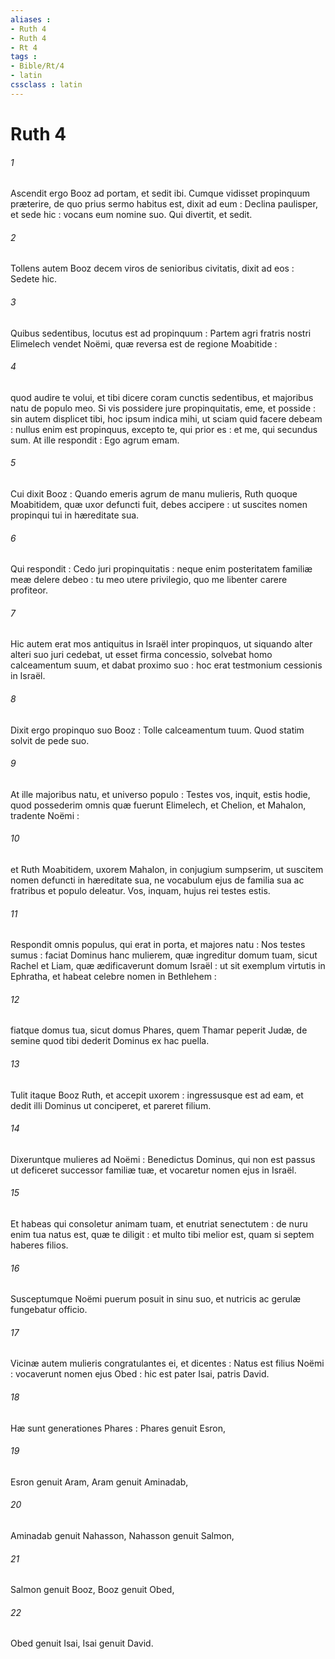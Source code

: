 ```yaml
---
aliases : 
- Ruth 4
- Ruth 4
- Rt 4
tags : 
- Bible/Rt/4
- latin
cssclass : latin
---
```


# Ruth 4

###### 1
Ascendit ergo Booz ad portam, et sedit ibi. Cumque vidisset propinquum præterire, de quo prius sermo habitus est, dixit ad eum : Declina paulisper, et sede hic : vocans eum nomine suo. Qui divertit, et sedit.
###### 2
Tollens autem Booz decem viros de senioribus civitatis, dixit ad eos : Sedete hic.
###### 3
Quibus sedentibus, locutus est ad propinquum : Partem agri fratris nostri Elimelech vendet Noëmi, quæ reversa est de regione Moabitide :
###### 4
quod audire te volui, et tibi dicere coram cunctis sedentibus, et majoribus natu de populo meo. Si vis possidere jure propinquitatis, eme, et posside : sin autem displicet tibi, hoc ipsum indica mihi, ut sciam quid facere debeam : nullus enim est propinquus, excepto te, qui prior es : et me, qui secundus sum. At ille respondit : Ego agrum emam.
###### 5
Cui dixit Booz : Quando emeris agrum de manu mulieris, Ruth quoque Moabitidem, quæ uxor defuncti fuit, debes accipere : ut suscites nomen propinqui tui in hæreditate sua.
###### 6
Qui respondit : Cedo juri propinquitatis : neque enim posteritatem familiæ meæ delere debeo : tu meo utere privilegio, quo me libenter carere profiteor.
###### 7
Hic autem erat mos antiquitus in Israël inter propinquos, ut siquando alter alteri suo juri cedebat, ut esset firma concessio, solvebat homo calceamentum suum, et dabat proximo suo : hoc erat testmonium cessionis in Israël.
###### 8
Dixit ergo propinquo suo Booz : Tolle calceamentum tuum. Quod statim solvit de pede suo.
###### 9
At ille majoribus natu, et universo populo : Testes vos, inquit, estis hodie, quod possederim omnis quæ fuerunt Elimelech, et Chelion, et Mahalon, tradente Noëmi :
###### 10
et Ruth Moabitidem, uxorem Mahalon, in conjugium sumpserim, ut suscitem nomen defuncti in hæreditate sua, ne vocabulum ejus de familia sua ac fratribus et populo deleatur. Vos, inquam, hujus rei testes estis.
###### 11
Respondit omnis populus, qui erat in porta, et majores natu : Nos testes sumus : faciat Dominus hanc mulierem, quæ ingreditur domum tuam, sicut Rachel et Liam, quæ ædificaverunt domum Israël : ut sit exemplum virtutis in Ephratha, et habeat celebre nomen in Bethlehem :
###### 12
fiatque domus tua, sicut domus Phares, quem Thamar peperit Judæ, de semine quod tibi dederit Dominus ex hac puella.
###### 13
Tulit itaque Booz Ruth, et accepit uxorem : ingressusque est ad eam, et dedit illi Dominus ut conciperet, et pareret filium.
###### 14
Dixeruntque mulieres ad Noëmi : Benedictus Dominus, qui non est passus ut deficeret successor familiæ tuæ, et vocaretur nomen ejus in Israël.
###### 15
Et habeas qui consoletur animam tuam, et enutriat senectutem : de nuru enim tua natus est, quæ te diligit : et multo tibi melior est, quam si septem haberes filios.
###### 16
Susceptumque Noëmi puerum posuit in sinu suo, et nutricis ac gerulæ fungebatur officio.
###### 17
Vicinæ autem mulieris congratulantes ei, et dicentes : Natus est filius Noëmi : vocaverunt nomen ejus Obed : hic est pater Isai, patris David.
###### 18
Hæ sunt generationes Phares : Phares genuit Esron,
###### 19
Esron genuit Aram, Aram genuit Aminadab,
###### 20
Aminadab genuit Nahasson, Nahasson genuit Salmon,
###### 21
Salmon genuit Booz, Booz genuit Obed,
###### 22
Obed genuit Isai, Isai genuit David.
